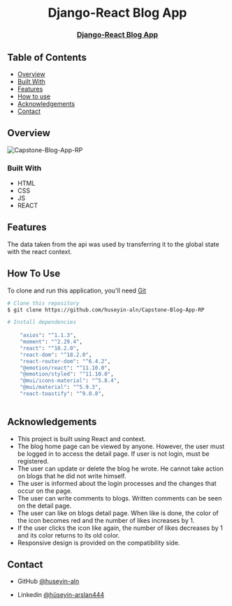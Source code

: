 <h1 align="center">Django-React Blog App</h1>

<div align="center">
  <h3>
    <a href="https://https://django-blog-app.netlify.app//">
      Django-React Blog App
    </a>
 
  </h3>
</div>


<!-- TABLE OF CONTENTS -->

## Table of Contents

- [Overview](#overview)
- [Built With](#built-with)
- [Features](#features)
- [How to use](#how-to-use)
- [Acknowledgements](#acknowledgements)
- [Contact](#contact)

<!-- OVERVIEW -->

## Overview

![Capstone-Blog-App-RP](https://user-images.githubusercontent.com/101873227/203144140-aa42dc5d-c7ab-4d58-9234-eb30d2e2fb5d.gif)

### Built With

- HTML
- CSS
- JS
- REACT

## Features

The data taken from the api was used by transferring it to the global state with the react context.

## How To Use

To clone and run this application, you'll need [Git](https://git-scm.com) 
```bash
# Clone this repository
$ git clone https://github.com/huseyin-aln/Capstone-Blog-App-RP

# Install dependencies
  
    "axios": "^1.1.3",
    "moment": "^2.29.4",
    "react": "^18.2.0",
    "react-dom": "^18.2.0",
    "react-router-dom": "^6.4.2",
    "@emotion/react": "^11.10.0",
    "@emotion/styled": "^11.10.0",
    "@mui/icons-material": "^5.8.4",
    "@mui/material": "^5.9.3",
    "react-toastify": "^9.0.8",
    
```

## Acknowledgements
- This project is built using React and context.
- The blog home page can be viewed by anyone. However, the user must be logged in to access the detail page. If user is not login, must be registered.
- The user can update or delete the blog he wrote. He cannot take action on blogs that he did not write himself.
- The user is informed about the login processes and the changes that occur on the page.
- The user can write comments to blogs. Written comments can be seen on the detail page.
- The user can like on blogs detail page. When like is done, the color of the icon becomes red and the number of likes 
increases by 1. 
- If the user clicks the icon like again, the number of likes decreases by 1 and its color returns to its old color.
- Responsive design is provided on the compatibility side.


## Contact

- GitHub [@huseyin-aln](https://{github.com/huseyin-aln})

- Linkedin [@hüseyin-arslan444](https://{linkedin.com/hüseyin-arslan444})
